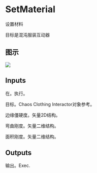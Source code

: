 # SetMaterial

设置材料

目标是混沌服装互动器

## 图示

![]($-20221218-18182138.png)

## Inputs

在。执行。

目标。Chaos Clothing Interactor对象参考。

边缘僵硬度。矢量2D结构。

弯曲刚度。矢量二维结构。

面积刚度。矢量二维结构。 

## Outputs

输出。Exec.
